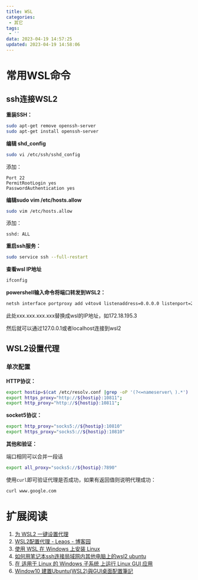 ```yaml
---
title: WSL
categories:
 - 其它
tags:
 - ''
data: 2023-04-19 14:57:25
updated: 2023-04-19 14:58:06
---
```


# 常用WSL命令

## ssh连接WSL2

**重装SSH：**
```bash
sudo apt-get remove openssh-server
sudo apt-get install openssh-server
```

**编辑 shd_config**
```bash
sudo vi /etc/ssh/sshd_config
```

添加：
```
Port 22
PermitRootLogin yes
PasswordAuthentication yes
```

**编辑sudo vim /etc/hosts.allow**
```bash
sudo vim /etc/hosts.allow
```

添加：
```
sshd: ALL
```

**重启ssh服务：**
```bash
sudo service ssh --full-restart
```

**查看wsl IP地址**
```bash
ifconfig
```

**powershell输入命令将端口转发到WSL2：**
```bash
netsh interface portproxy add v4tov4 listenaddress=0.0.0.0 listenport=22 connectaddress=xxx.xxx.xxx.xxx connectport=22
```
此处xxx.xxx.xxx.xxx替换成wsl的IP地址，如172.18.195.3

然后就可以通过127.0.0.1或者localhost连接到wsl2

## WSL2设置代理

### 单次配置

**HTTP协议：**
```bash
export hostip=$(cat /etc/resolv.conf |grep -oP '(?<=nameserver\ ).*')
export https_proxy="http://${hostip}:10811";
export http_proxy="http://${hostip}:10811";
```

**socket5协议：**
```bash
export http_proxy="socks5://${hostip}:10810"
export https_proxy="socks5://${hostip}:10810"
```

**其他和验证：**

端口相同可以合并一段话
```bash
export all_proxy="socks5://${hostip}:7890"
```

使用`curl`即可验证代理是否成功，如果有返回值则说明代理成功：
```bash
curl www.google.com
```


# 扩展阅读

1.  [为 WSL2 一键设置代理](https://zhuanlan.zhihu.com/p/153124468)
2. [WSL2配置代理 - Leaos - 博客园](https://www.cnblogs.com/tuilk/p/16287472.html)
3. [使用 WSL 在 Windows 上安装 Linux](https://learn.microsoft.com/zh-cn/windows/wsl/install#step-1---enable-the-windows-subsystem-for-linux)
4. [如何用笔记本ssh连接局域网内其他电脑上的wsl2 ubuntu](https://zhuanlan.zhihu.com/p/357038111)
5. [在 适用于 Linux 的 Windows 子系统 上运行 Linux GUI 应用](https://learn.microsoft.com/zh-cn/windows/wsl/tutorials/gui-apps)
6. [Window10 建置Ubuntu(WSL2)與GUI桌面配置筆記](https://hackmd.io/@JYU/B1zmv1MCU)